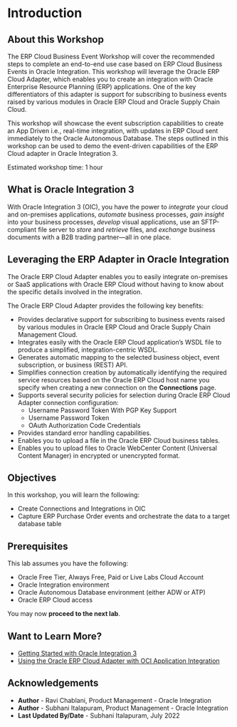 # Introduction

## About this Workshop
The ERP Cloud Business Event Workshop will cover the recommended steps to complete an end-to-end use case based on ERP Cloud Business Events in Oracle Integration. This workshop will leverage the Oracle ERP Cloud Adapter, which enables you to create an integration with Oracle Enterprise Resource Planning (ERP) applications. One of the key differentiators of this adapter is support for subscribing to business events raised by various modules in Oracle ERP Cloud and Oracle Supply Chain Cloud.

This workshop will showcase the event subscription capabilities to create an App Driven i.e., real-time integration, with updates in ERP Cloud sent immediately to the Oracle Autonomous Database. The steps outlined in this workshop can be used to demo the event-driven capabilities of the ERP Cloud adapter in Oracle Integration 3.

Estimated workshop time: 1 hour

## What is Oracle Integration 3
With Oracle Integration 3 (OIC), you have the power to *integrate* your cloud and on-premises applications, *automate* business processes, *gain insight* into your business processes, *develop* visual applications, use an SFTP-compliant file server to *store* and *retrieve* files, and *exchange* business documents with a B2B trading partner—all in one place.

## Leveraging the ERP Adapter in Oracle Integration
The Oracle ERP Cloud Adapter enables you to easily integrate on-premises or SaaS applications with Oracle ERP Cloud without having to know about the specific details involved in the integration.

The Oracle ERP Cloud Adapter provides the following key benefits:
- Provides declarative support for subscribing to business events raised by various modules in Oracle ERP Cloud and Oracle Supply Chain Management Cloud.
- Integrates easily with the Oracle ERP Cloud application’s WSDL file to produce a simplified, integration-centric WSDL.
- Generates automatic mapping to the selected business object, event subscription, or business (REST) API.
- Simplifies connection creation by automatically identifying the required service resources based on the Oracle ERP Cloud host name you specify when creating a new connection on the **Connections** page.
- Supports several security policies for selection during Oracle ERP Cloud Adapter connection configuration:
    - Username Password Token With PGP Key Support
    - Username Password Token
    - OAuth Authorization Code Credentials
- Provides standard error handling capabilities.
- Enables you to upload a file in the Oracle ERP Cloud business tables.
- Enables you to upload files to Oracle WebCenter Content (Universal Content Manager) in encrypted or unencrypted format.


## Objectives
In this workshop, you will learn the following:
- Create Connections and Integrations in OIC
- Capture ERP Purchase Order events and orchestrate the data to a target database table

## Prerequisites
This lab assumes you have the following:
- Oracle Free Tier, Always Free, Paid or Live Labs Cloud Account
- Oracle Integration environment
- Oracle Autonomous Database environment (either ADW or ATP)
- Oracle ERP Cloud access


You may now **proceed to the next lab**.

## Want to Learn More?
* [Getting Started with Oracle Integration 3](https://docs.oracle.com/en/cloud/paas/integration-cloud)
* [Using the Oracle ERP Cloud Adapter with OCI Application Integration](https://docs.oracle.com/en/cloud/paas/integration-cloud/erp-adapter)


## Acknowledgements
* **Author** - Ravi Chablani, Product Management - Oracle Integration
* **Author** - Subhani Italapuram, Product Management - Oracle Integration
* **Last Updated By/Date** - Subhani Italapuram, July 2022
